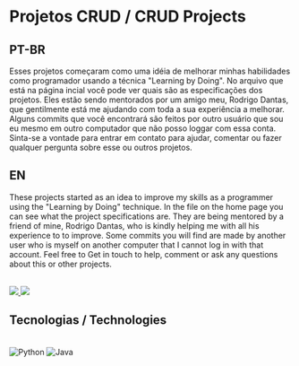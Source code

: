 # Projetos CRUD / CRUD Projects

## PT-BR
Esses projetos começaram como uma idéia de melhorar minhas habilidades como programador usando a técnica "Learning by Doing". No arquivo que está na página incial você
pode ver quais são as especificações dos projetos. Eles estão sendo mentorados por um amigo meu, Rodrigo Dantas, que gentilmente está me ajudando com toda a sua experiência a 
melhorar. Alguns commits que você encontrará são feitos por outro usuário que sou eu mesmo em outro computador que não posso loggar com essa conta. Sinta-se a vontade para 
entrar em contato para ajudar, comentar ou fazer qualquer pergunta sobre esse ou outros projetos.

## EN
These projects started as an idea to improve my skills as a programmer using the "Learning by Doing" technique. In the file on the home page you
can see what the project specifications are. They are being mentored by a friend of mine, Rodrigo Dantas, who is kindly helping me with all his experience to 
to improve. Some commits you will find are made by another user who is myself on another computer that I cannot log in with that account. Feel free to 
Get in touch to help, comment or ask any questions about this or other projects.

<div style="display: inline_block"><br>
<a href="mailto:lucas.emanuel.carvalho@outlook.com">
  <img src="https://img.shields.io/badge/Microsoft_Outlook-0078D4?style=for-the-badge&logo=microsoft-outlook&logoColor=white" />
</a>
<a href="https://www.linkedin.com/in/lucas-emanuel-oliveira-de-carvalho/" />
  <img src="https://img.shields.io/badge/LinkedIn-0077B5?style=for-the-badge&logo=linkedin&logoColor=white"/>
</a>
</div>

## Tecnologias / Technologies
<div style="display: inline_block"><br>
<img align="center" alt="Python" src=https://img.shields.io/badge/Python-14354C?style=for-the-badge&logo=python&logoColor=white>
<img align="center" alt="Java" src=https://img.shields.io/badge/Java-ED8B00?style=for-the-badge&logo=openjdk&logoColor=white>
</div>

